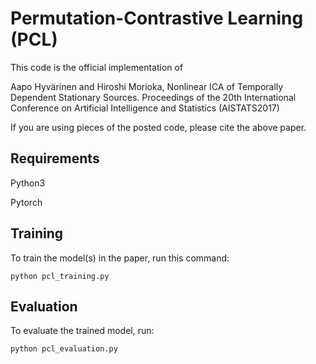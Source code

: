 
# Permutation-Contrastive Learning  (PCL)

This code is the official implementation of

Aapo Hyvärinen and Hiroshi Morioka, Nonlinear ICA of Temporally Dependent Stationary Sources. Proceedings of the 20th International Conference on Artificial Intelligence and Statistics (AISTATS2017)

If you are using pieces of the posted code, please cite the above paper.

## Requirements

Python3

Pytorch


## Training

To train the model(s) in the paper, run this command:

```train
python pcl_training.py
```

## Evaluation

To evaluate the trained model, run:

```eval
python pcl_evaluation.py
```
